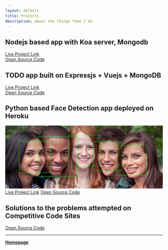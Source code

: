 ```yaml
---
layout: default
title: Projects
description: about the things that I do
---
```


## Nodejs based app with Koa server, Mongodb

[Live Project Link](https://vuemonexpress.herokuapp.com/)</br>
[Open Source Code](https://github.com/rahbal/koa-web-app)



## TODO app built on Expressjs + Vuejs + MongoDB

[Live Project Link](https://vuemonexpress.herokuapp.com/)</br>
[Open Source Code](https://github.com/rahbal/VueMonExpress)



## Python based Face Detection app deployed on Heroku

![face-detect](img/facedetect-equality-and-diversity.jpg)
[Live Project Link](https://opencv-act.herokuapp.com)
[Open Source Code](https://github.com/rahbal/opencv-act)



## Solutions to the problems attempted on Competitive Code Sites

[Open Source Code](https://github.com/rahbal/programming-situations)



***
[**Homepage**](./)
